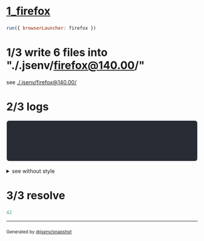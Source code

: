 # [1_firefox](../../as_js_module_dev.test.mjs#L23)

```js
run({ browserLauncher: firefox })
```

# 1/3 write 6 files into "./.jsenv/firefox@140.00/"

see [./.jsenv/firefox@140.00/](./.jsenv/firefox@140.00/)

# 2/3 logs

![img](log_group.svg)

<details>
  <summary>see without style</summary>

```console
GET http://127.0.0.1/favicon.ico
  404 Failed to fetch url content
  base/client/main.html
  no entry on filesystem
  --- plugin name ---
  "jsenv:file_url_fetching"
```

</details>


# 3/3 resolve

```js
42
```

---

<sub>
  Generated by <a href="https://github.com/jsenv/core/tree/main/packages/tooling/snapshot">@jsenv/snapshot</a>
</sub>
